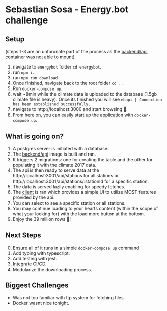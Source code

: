 # Sebastian Sosa - Energy.bot challenge

## Setup

(steps 1-3 are an unforunate part of the process as the [backend/api](energybot) container was not able to mount)

1. navigate to `energybot` folder `cd energybot`.
2. run `npm i`.
3. run `npm run download`
4. Once finished, navigate back to the root folder `cd ..`
5. Run `docker-compose up`.
6. wait ~8min while the climate data is uploaded to the database (1.5gb climate file is heavy). Once its finished you will see `ebapi | Connection has been established successfully.`
7. navigate to http://localhost:3000 and start browsing 🥳.
8. From here on, you can easily start up the application with `docker-compose up`.

## What is going on?

1. A postgres server is initiated with a database.
2. The [backend/api](energybot) image is built and ran.
3. It triggers 2 migrations: one for creating the table and the other for populating it with the climate 2017 data.
4. The api is then ready to serve data at the http://localhost:3001/api/stations for all stations or http://localhost:3001/api/stations/:stationId for a specific station.
5. The data is served lazily enabling for speedy fetches.
6. The [client](dbclient) is ran which provides a simple UI to utilize MOST features provided by the api.
7. You can select to see a specific station or all stations.
8. You may continue loading to your hearts content (within the scope of what your looking for) with the load more button at the bottom.
9. Enjoy the 39 million rows 🤖!

## Next Steps

0. Ensure all of it runs in a simple `docker-compose up` command.
1. Add typing with typescript.
2. Add testing with jest.
3. Integrate CI/CD.
4. Modularize the downloading process.

## Biggest Challenges

- Was not too familiar with ftp system for fetching files.
- Docker wasnt nice tonight.
